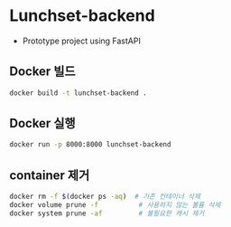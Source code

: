 # Lunchset-backend

- Prototype project using FastAPI

## Docker 빌드

```bash
docker build -t lunchset-backend .
```

## Docker 실행

```bash
docker run -p 8000:8000 lunchset-backend
```

## container 제거

```bash
docker rm -f $(docker ps -aq)  # 기존 컨테이너 삭제
docker volume prune -f          # 사용하지 않는 볼륨 삭제
docker system prune -af         # 불필요한 캐시 제거
```
